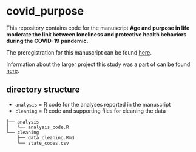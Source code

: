 # covid_purpose
This repository contains code for the manuscript **Age and purpose in life moderate the link between loneliness and protective health behaviors during the COVID-19 pandemic.**

The preregistration for this manuscript can be found [here](https://osf.io/39vfg).

Information about the larger project this study was a part of can be found [here](https://cnlab.github.io/covid19-message-framing/).

## directory structure
* `analysis` = R code for the analyses reported in the manuscript
* `cleaning` = R code and supporting files for cleaning the data

```
├── analysis
│   └── analysis_code.R
└── cleaning
    ├── data_cleaning.Rmd
    └── state_codes.csv
```
